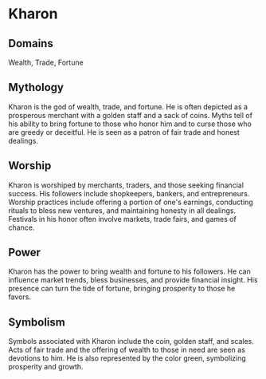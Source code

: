 # Kharon
## Domains 
Wealth, Trade, Fortune
## Mythology
Kharon is the god of wealth, trade, and fortune. He is often depicted as a prosperous merchant with a golden staff and a sack of coins. Myths tell of his ability to bring fortune to those who honor him and to curse those who are greedy or deceitful. He is seen as a patron of fair trade and honest dealings.
## Worship 
Kharon is worshiped by merchants, traders, and those seeking financial success. His followers include shopkeepers, bankers, and entrepreneurs. Worship practices include offering a portion of one's earnings, conducting rituals to bless new ventures, and maintaining honesty in all dealings. Festivals in his honor often involve markets, trade fairs, and games of chance.
## Power
Kharon has the power to bring wealth and fortune to his followers. He can influence market trends, bless businesses, and provide financial insight. His presence can turn the tide of fortune, bringing prosperity to those he favors.
## Symbolism 
Symbols associated with Kharon include the coin, golden staff, and scales. Acts of fair trade and the offering of wealth to those in need are seen as devotions to him. He is also represented by the color green, symbolizing prosperity and growth.
